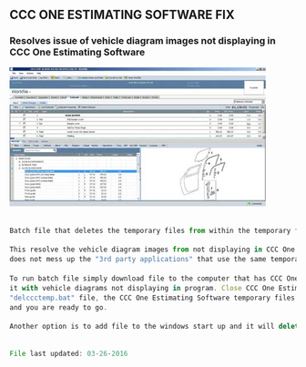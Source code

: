 ## CCC ONE ESTIMATING SOFTWARE FIX
### Resolves issue of vehicle diagram images not displaying in CCC One Estimating Software

![CCC ONE Images Not Displaying Fix](fix.jpg)

```javascript

Batch file that deletes the temporary files from within the temporary file folder for CCC One Estimating.

This resolve the vehicle diagram images from not displaying in CCC One Estimating Software and 
does not mess up the "3rd party applications" that use the same temporary folder for working file storage.

To run batch file simply download file to the computer that has CCC One Estimating Software installed on
it with vehicle diagrams not displaying in program. Close CCC One Estimating Software and double click on
"delccctemp.bat" file, the CCC One Estimating Software temporary files will be deleted. Restart CCC One Estimating
and you are ready to go.

Another option is to add file to the windows start up and it will delete the temporary files every time the computer starts up.

```

```javascript

File last updated: 03-26-2016

```

